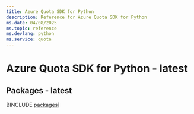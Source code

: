 ```yaml
---
title: Azure Quota SDK for Python
description: Reference for Azure Quota SDK for Python
ms.date: 04/08/2025
ms.topic: reference
ms.devlang: python
ms.service: quota
---
```

# Azure Quota SDK for Python - latest
## Packages - latest
[!INCLUDE [packages](quota-index.md)]
